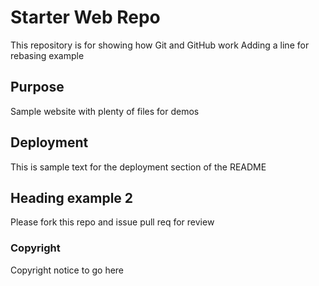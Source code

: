 # Starter Web Repo

This repository is for showing how Git and GitHub work
Adding a line for rebasing example

## Purpose

Sample website with plenty of files for demos

## Deployment

This is sample text for the deployment section of the README

## Heading example 2

Please fork this repo and issue pull req for review

### Copyright

Copyright notice to go here